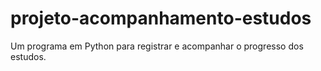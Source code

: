 # projeto-acompanhamento-estudos
Um programa em Python para registrar e acompanhar o progresso dos estudos.
